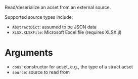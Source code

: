 Read/deserialize an acset from an external source.

Supported source types include:

  * `AbstractDict`: assumed to be JSON data
  * `XLSX.XLSXFile`: Microsoft Excel file (requires XLSX.jl)

# Arguments

  * `cons`: constructor for acset, e.g., the type of a struct acset
  * `source`: source to read from
